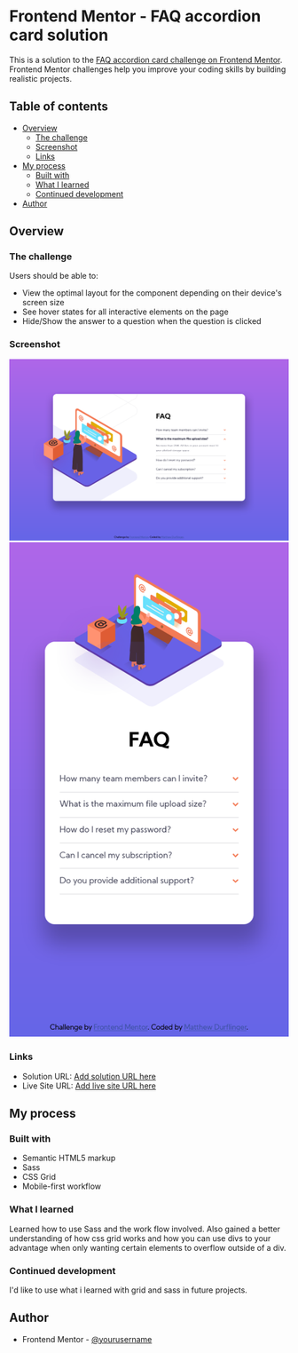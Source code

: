 # Frontend Mentor - FAQ accordion card solution

This is a solution to the [FAQ accordion card challenge on Frontend Mentor](https://www.frontendmentor.io/challenges/faq-accordion-card-XlyjD0Oam). Frontend Mentor challenges help you improve your coding skills by building realistic projects. 

## Table of contents

- [Overview](#overview)
  - [The challenge](#the-challenge)
  - [Screenshot](#screenshot)
  - [Links](#links)
- [My process](#my-process)
  - [Built with](#built-with)
  - [What I learned](#what-i-learned)
  - [Continued development](#continued-development)
- [Author](#author)


## Overview

### The challenge

Users should be able to:

- View the optimal layout for the component depending on their device's screen size
- See hover states for all interactive elements on the page
- Hide/Show the answer to a question when the question is clicked

### Screenshot

![desktop screenshot](./screenshot.png)
![mobile screenshot](./screenshot-mobile.png)


### Links

- Solution URL: [Add solution URL here](https://www.frontendmentor.io/solutions/faq-accordion-card-using-html-sass-css-grid-and-javascript-k7EJxqoJ-)
- Live Site URL: [Add live site URL here](https://heuristic-goodall-92ef91.netlify.app)

## My process

### Built with

- Semantic HTML5 markup
- Sass
- CSS Grid
- Mobile-first workflow

### What I learned

Learned how to use Sass and the work flow involved. Also gained a better understanding of how css grid works and how you can use divs to your advantage when only wanting certain elements to overflow outside of a div.


### Continued development

I'd like to use what i learned with grid and sass in future projects.

## Author

- Frontend Mentor - [@yourusername](https://www.frontendmentor.io/profile/yourusername)

